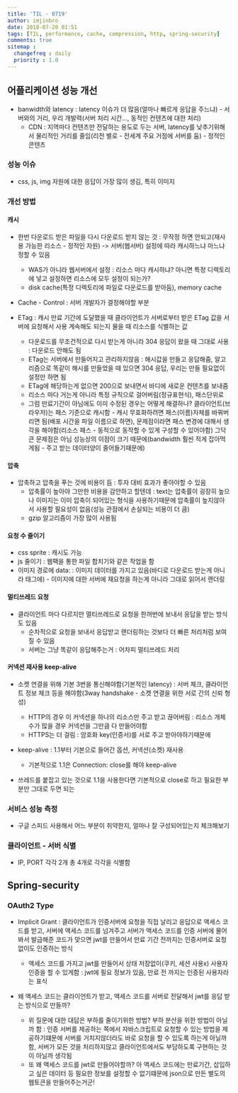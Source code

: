 ```yaml
---
title: 'TIL - 0719'
author: imjinbro
date: 2018-07-20 01:51
tags: [TIL, performance, cache, compression, http, spring-security]
comments: true
sitemap :
  changefreq : daily
  priority : 1.0
---
```


## 어플리케이션 성능 개선
* banwidth와 latency : latency 이슈가 더 많음(얼마나 빠르게 응답을 주느냐) - 서버와의 거리, 우리 개발력(서버 처리 시간..., 동적인 컨텐츠에 대한 처리)
  * CDN : 지역마다 컨텐츠만 전달하는 용도로 두는 서버, latency를 낮추기위해서 물리적인 거리를 줄임(리전 별로 - 전세계 주요 거점에 서버를 둠) - 정적인 콘텐츠
  
### 성능 이슈
* css, js, img 자원에 대한 응답이 가장 많이 생김, 특히 이미지
  
### 개선 방법
#### 캐시
* 한번 다운로드 받은 파일을 다시 다운로드 받지 않는 것 : 무작정 하면 안되고(재사용 가능한 리소스 - 정적인 자원) -> 서버(웹서버) 설정에 따라 캐시하느냐 마느냐 정할 수 있음
  * WAS가 아니라 웹서버에서 설정 : 리소스 마다 캐시하냐? 아니면 특정 디렉토리에 넣고 설정하면 리소스에 모두 설정이 되는가?
  * disk cache(특정 디렉토리에 파일로 다운로드를 받아둠), memory cache

* Cache - Control : 서버 개발자가 결정해야할 부분

* ETag : 캐시 만료 기간에 도달했을 때 클라이언트가 서버로부터 받은 ETag 값을 서버에 요청해서 사용 계속해도 되는지 물을 때 리소스를 식별하는 값
  * 다운로드를 무조건적으로 다시 받는게 아니라 304 응답이 왔을 때 그대로 사용 : 다운로드 안해도 됨
  * ETag는 서버에서 만들어지고 관리하지않음 : 해시값을 만들고 응답해줌, 알고리즘으로 똑같이 해시를 만들었을 때 있으면 304 응답, 우리는 만들 필요없이 설정만 하면 됨
  * ETag에 해당하는게 없으면 200으로 보내면서 바디에 새로운 컨텐츠를 보내줌
  * 리소스 마다 거는게 아니라 특정 규칙으로 걸어버림(정규표현식), 패스단위로
  * 그럼 만료기간이 아님에도 이미 수정된 경우는 어떻게 해결하나? 클라이언트(브라우저)는 패스 기준으로 캐시함 - 캐시 무효화하려면 패스(이름)자체를 바꿔버리면 됨(배포 시간을 파일 이름으로 하면), 문제점이라면 패스 변경에 대해서 생각을 해야함(리소스 패스 - 동적으로 동작할 수 있게 구성할 수 있어야함) 그닥 큰 문제점은 아님 성능상의 이점이 크기 때문에(bandwidth 훨씬 적게 잡아먹게됨 - 주고 받는 데이터양이 줄어들기때문에)
  
#### 압축
* 압축하고 압축을 푸는 것에 비용이 듬 : 투자 대비 효과가 좋아야할 수 있음
  * 압축률이 높아야 그만한 비용을 감안하고 할텐데 : text는 압축률이 굉장히 높으나 이미지는 이미 압축이 되어있는 형식을 사용하기때문에 압축률이 높지않아서 사용할 필요성이 없음(성능 관점에서 손실되는 비용이 더 큼)
  * gzip 알고리즘이 가장 많이 사용됨

#### 요청 수 줄이기
* css sprite : 캐시도 가능
* js 줄이기 : 웹팩을 통한 파일 합치기와 같은 작업을 함
* 이미지 경로에 data: : 이미지 데이터를 가지고 있음(바디로 다운로드 받는게 아니라 태그에) - 이미지에 대한 서버에 재요청을 하는게 아니라 그대로 읽어서 랜더링

#### 멀티쓰레드 요청
* 클라이언트 마다 다르지만 멀티쓰레드로 요청을 한꺼번에 보내서 응답을 받는 방식도 있음
  * 순차적으로 요청을 보내서 응답받고 랜더링하는 것보다 더 빠른 처리처럼 보여질 수 있음
  * 서버는 그냥 똑같이 응답해주는거 : 어차피 멀티쓰레드 처리
  
#### 커넥션 재사용 keep-alive 
* 소켓 연결을 위해 기본 3번을 통신해야함(기본적인 latency) : 서버 체크, 클라이언트 정보 체크 등을 해야함(3way handshake - 소켓 연결을 위한 서로 간의 신뢰 형성)
  * HTTP의 경우 이 커넥션을 하나의 리소스만 주고 받고 끊어버림 : 리소스 개체 수가 많을 경우 커넥션을 그만큼 다 만들어야함
  * HTTPS는 더 걸림 : 암호화 key(인증서)를 서로 주고 받아야하기때문에
  
* keep-alive : 1.1부터 기본으로 들어간 옵션, 커넥션(소켓) 재사용
  * 기본적으로 1.1은 Connection: close를 해야 keep-alive

* 쓰레드를 붙잡고 있는 것으로 1.1을 사용한다면 기본적으로 close로 하고 필요한 부분만 그대로 두면 되는
 
### 서비스 성능 측정
* 구글 스피드 사용해서 어느 부분이 취약한지, 얼마나 잘 구성되어있는지 체크해보기
  
### 클라이언트 - 서버 식별
* IP, PORT 각각 2개 총 4개로 각각을 식별함
  
## Spring-security
### OAuth2 Type
* Implicit Grant : 클라이언트가 인증서버에 요청을 직접 날리고 응답으로 액세스 코드를 받고, 서버에 액세스 코드를 넘겨주고 서버가 액세스 코드를 인증 서버에 물어봐서 발급해준 코드가 맞으면 jwt를 만들어서 만료 기간 전까지는 인증서버로 요청없이도 인증하는 방식
  * 액세스 코드를 가지고 jwt를 만들어서 상태 저장없이(쿠키, 세션 사용x) 사용자 인증을 할 수 있게함 : jwt에 필요 정보가 있음, 만료 전 까지는 인증된 사용자라는 표식

* 왜 액세스 코드는 클라이언트가 받고, 액세스 코드를 서버로 전달해서 jwt를 응답 받는 방식으로 만들까?
  * 위 질문에 대한 대답은 부하를 줄이기위한 방법? 부하 분산을 위한 방법이 아닐까 함 : 인증 서버를 제공하는 쪽에서 자바스크립트로 요청할 수 있는 방법을 제공하기떄문에 서버를 거치지않더라도 바로 요청을 할 수 있도록 하는게 아닐까 함, 서버가 모든 것을 처리하지않고 클라이언트에서도 부담하도록 구현하는 것이 아닐까 생각됨 
  *  또 왜 액세스 코드를 jwt로 만들어야할까? 아 액세스 코드에는 만료기간, 삽입하고 싶은 데이터 등 필요한 정보를 설정할 수 없기떄문에 json으로 만든 별도의 웹토큰을 만들어주는거군!
  